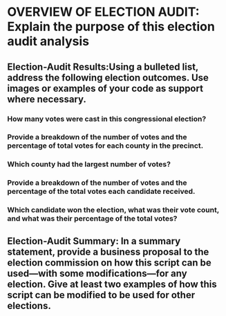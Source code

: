 # OVERVIEW OF ELECTION AUDIT: Explain the purpose of this election audit analysis



## Election-Audit Results:Using a bulleted list, address the following election outcomes. Use images or examples of your code as support where necessary.


### How many votes were cast in this congressional election?
### Provide a breakdown of the number of votes and the percentage of total votes for each county in the precinct.
### Which county had the largest number of votes?
### Provide a breakdown of the number of votes and the percentage of the total votes each candidate received.
### Which candidate won the election, what was their vote count, and what was their percentage of the total votes?


## Election-Audit Summary: In a summary statement, provide a business proposal to the election commission on how this script can be used—with some modifications—for any election. Give at least two examples of how this script can be modified to be used for other elections.


